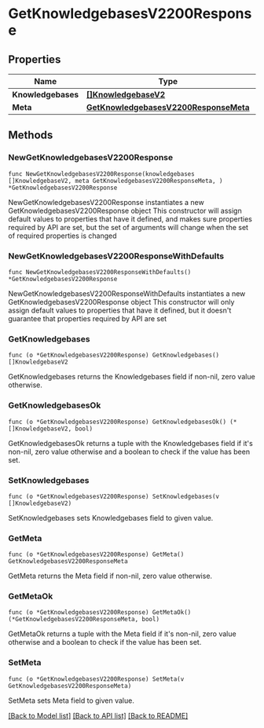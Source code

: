 # GetKnowledgebasesV2200Response

## Properties

Name | Type | Description | Notes
------------ | ------------- | ------------- | -------------
**Knowledgebases** | [**[]KnowledgebaseV2**](KnowledgebaseV2.md) |  | 
**Meta** | [**GetKnowledgebasesV2200ResponseMeta**](GetKnowledgebasesV2200ResponseMeta.md) |  | 

## Methods

### NewGetKnowledgebasesV2200Response

`func NewGetKnowledgebasesV2200Response(knowledgebases []KnowledgebaseV2, meta GetKnowledgebasesV2200ResponseMeta, ) *GetKnowledgebasesV2200Response`

NewGetKnowledgebasesV2200Response instantiates a new GetKnowledgebasesV2200Response object
This constructor will assign default values to properties that have it defined,
and makes sure properties required by API are set, but the set of arguments
will change when the set of required properties is changed

### NewGetKnowledgebasesV2200ResponseWithDefaults

`func NewGetKnowledgebasesV2200ResponseWithDefaults() *GetKnowledgebasesV2200Response`

NewGetKnowledgebasesV2200ResponseWithDefaults instantiates a new GetKnowledgebasesV2200Response object
This constructor will only assign default values to properties that have it defined,
but it doesn't guarantee that properties required by API are set

### GetKnowledgebases

`func (o *GetKnowledgebasesV2200Response) GetKnowledgebases() []KnowledgebaseV2`

GetKnowledgebases returns the Knowledgebases field if non-nil, zero value otherwise.

### GetKnowledgebasesOk

`func (o *GetKnowledgebasesV2200Response) GetKnowledgebasesOk() (*[]KnowledgebaseV2, bool)`

GetKnowledgebasesOk returns a tuple with the Knowledgebases field if it's non-nil, zero value otherwise
and a boolean to check if the value has been set.

### SetKnowledgebases

`func (o *GetKnowledgebasesV2200Response) SetKnowledgebases(v []KnowledgebaseV2)`

SetKnowledgebases sets Knowledgebases field to given value.


### GetMeta

`func (o *GetKnowledgebasesV2200Response) GetMeta() GetKnowledgebasesV2200ResponseMeta`

GetMeta returns the Meta field if non-nil, zero value otherwise.

### GetMetaOk

`func (o *GetKnowledgebasesV2200Response) GetMetaOk() (*GetKnowledgebasesV2200ResponseMeta, bool)`

GetMetaOk returns a tuple with the Meta field if it's non-nil, zero value otherwise
and a boolean to check if the value has been set.

### SetMeta

`func (o *GetKnowledgebasesV2200Response) SetMeta(v GetKnowledgebasesV2200ResponseMeta)`

SetMeta sets Meta field to given value.



[[Back to Model list]](../README.md#documentation-for-models) [[Back to API list]](../README.md#documentation-for-api-endpoints) [[Back to README]](../README.md)



